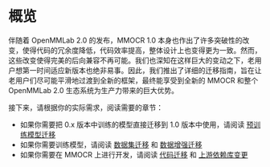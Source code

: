 # 概览

伴随着 OpenMMLab 2.0 的发布，MMOCR 1.0 本身也作出了许多突破性的改变，使得代码的冗余度降低，代码效率提高，整体设计上也变得更为一致。然而，这些改变使得完美的后向兼容不再可能。我们也深知在这样巨大的变动之下，老用户想第一时间适应新版本也绝非易事。因此，我们推出了详细的迁移指南，旨在让老用户们尽可能平滑地过渡到全新的框架，最终能享受到全新的 MMOCR 和整个OpenMMLab 2.0 生态系统为生产力带来的巨大优势。

接下来，请根据你的实际需求，阅读需要的章节：

- 如果你需要把 0.x 版本中训练的模型直接迁移到 1.0 版本中使用，请阅读 [预训练模型迁移](./model.md)
- 如果你需要训练模型，请阅读 [数据集迁移](./dataset.md) 和 [数据增强迁移](./transforms.md)
- 如果你需要在 MMOCR 上进行开发，请阅读 [代码迁移](code.md) 和 [上游依赖库变更](https://github.com/open-mmlab/mmengine/tree/main/docs/zh_cn/migration)
